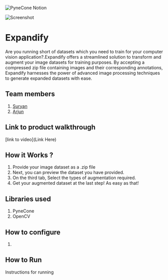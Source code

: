![PyneCone Notion](https://github.com/TH-Activities/saturday-hack-night-template/assets/64391274/1e2cbdc1-829f-409a-8d13-03648d912472)

![Screenshot](https://i.ibb.co/6FHDdHq/image.png)
# Expandify
Are you running short of datasets which you need to train for your computer vision application?.Expandify offers a streamlined solution to transform and augment your image datasets for training purposes. By accepting a compressed zip file containing images and their corresponding annotations, Expandify harnesses the power of advanced image processing techniques to generate expanded datasets with ease.
## Team members
1. [Suryan](https://github.com/suryan-s)
2. [Arjun](https://github.com/arjunindia)
## Link to product walkthrough
[link to video](Link Here)
## How it Works ?
1. Provide your image dataset as a .zip file
2. Next, you can preview the dataset you have provided.
3. On the third tab, Select the types of augmentation required.
4. Get your augmented dataset at the last step! As easy as that!
## Libraries used
1. PyneCone
2. OpenCV
## How to configure
1. 
## How to Run
Instructions for running

